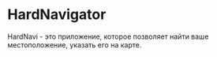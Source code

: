 # HardNavigator

HardNavi - это приложение, которое позволяет найти ваше местоположение, указать его на карте.

